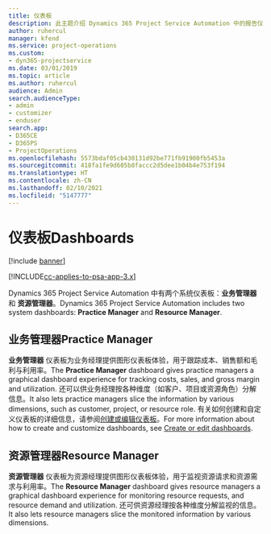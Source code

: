 ```yaml
---
title: 仪表板
description: 此主题介绍 Dynamics 365 Project Service Automation 中的报告仪表板。
author: ruhercul
manager: kfend
ms.service: project-operations
ms.custom:
- dyn365-projectservice
ms.date: 03/01/2019
ms.topic: article
ms.author: ruhercul
audience: Admin
search.audienceType:
- admin
- customizer
- enduser
search.app:
- D365CE
- D365PS
- ProjectOperations
ms.openlocfilehash: 5573bdaf05cb430131d92be771fb91900fb5453a
ms.sourcegitcommit: 418fa1fe9d605b8faccc2d5dee1b04b4e753f194
ms.translationtype: HT
ms.contentlocale: zh-CN
ms.lasthandoff: 02/10/2021
ms.locfileid: "5147777"
---
```

# <a name="dashboards"></a><span data-ttu-id="2751a-103">仪表板</span><span class="sxs-lookup"><span data-stu-id="2751a-103">Dashboards</span></span>

[!include [banner](../includes/psa-now-project-operations.md)]

[!INCLUDE[cc-applies-to-psa-app-3.x](../includes/cc-applies-to-psa-app-3x.md)]

<span data-ttu-id="2751a-104">Dynamics 365 Project Service Automation 中有两个系统仪表板：**业务管理器** 和 **资源管理器**。</span><span class="sxs-lookup"><span data-stu-id="2751a-104">Dynamics 365 Project Service Automation includes two system dashboards: **Practice Manager** and **Resource Manager**.</span></span>

## <a name="practice-manager"></a><span data-ttu-id="2751a-105">业务管理器</span><span class="sxs-lookup"><span data-stu-id="2751a-105">Practice Manager</span></span> 

<span data-ttu-id="2751a-106">**业务管理器** 仪表板为业务经理提供图形仪表板体验，用于跟踪成本、销售额和毛利与利用率。</span><span class="sxs-lookup"><span data-stu-id="2751a-106">The **Practice Manager** dashboard gives practice managers a graphical dashboard experience for tracking costs, sales, and gross margin and utilization.</span></span> <span data-ttu-id="2751a-107">还可以供业务经理按各种维度（如客户、项目或资源角色）分解信息。</span><span class="sxs-lookup"><span data-stu-id="2751a-107">It also lets practice managers slice the information by various dimensions, such as customer, project, or resource role.</span></span> <span data-ttu-id="2751a-108">有关如何创建和自定义仪表板的详细信息，请参阅[创建或编辑仪表板](https://docs.microsoft.com/dynamics365/customerengagement/on-premises/customize/create-edit-dashboards)。</span><span class="sxs-lookup"><span data-stu-id="2751a-108">For more information about how to create and customize dashboards, see [Create or edit dashboards](https://docs.microsoft.com/dynamics365/customerengagement/on-premises/customize/create-edit-dashboards).</span></span>

## <a name="resource-manager"></a><span data-ttu-id="2751a-109">资源管理器</span><span class="sxs-lookup"><span data-stu-id="2751a-109">Resource Manager</span></span> 

<span data-ttu-id="2751a-110">**资源管理器** 仪表板为资源经理提供图形仪表板体验，用于监视资源请求和资源需求与利用率。</span><span class="sxs-lookup"><span data-stu-id="2751a-110">The **Resource Manager** dashboard gives resource managers a graphical dashboard experience for monitoring resource requests, and resource demand and utilization.</span></span> <span data-ttu-id="2751a-111">还可供资源经理按各种维度分解监视的信息。</span><span class="sxs-lookup"><span data-stu-id="2751a-111">It also lets resource managers slice the monitored information by various dimensions.</span></span>
